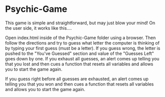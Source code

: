 # Psychic-Game

This game is simple and straightforward, but may just blow your mind! On the user side, it works like this....

Open index.html inside of the Psychic-Game folder using a browser. Then follow the directions and try to guess what letter the computer is thinking of by typing your first guess (must be a letter). If you guess wrong, the letter is pushed to the "You've Guessed" section and value of the "Guesses Left" goes down by one. If you exhaust all guesses, an alert comes up telling you that you lost and then cues a function that resets all variables and allows you to start the game again. 

If you guess right before all guesses are exhausted, an alert comes up telling you that you won and then cues a function that resets all variables and allows you to start the game again. 

